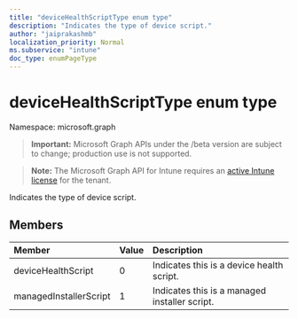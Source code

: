 ```yaml
---
title: "deviceHealthScriptType enum type"
description: "Indicates the type of device script."
author: "jaiprakashmb"
localization_priority: Normal
ms.subservice: "intune"
doc_type: enumPageType
---
```


# deviceHealthScriptType enum type

Namespace: microsoft.graph
> **Important:** Microsoft Graph APIs under the /beta version are subject to change; production use is not supported.

> **Note:** The Microsoft Graph API for Intune requires an [active Intune license](https://go.microsoft.com/fwlink/?linkid=839381) for the tenant.


Indicates the type of device script.

## Members
|Member|Value|Description|
|:---|:---|:---|
|deviceHealthScript|0|Indicates this is a device health script.|
|managedInstallerScript|1|Indicates this is a managed installer script.|

